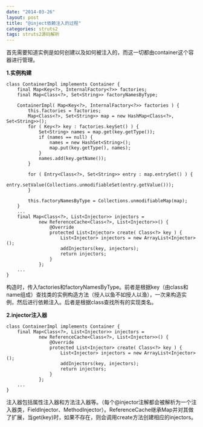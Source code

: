 ```yaml
---
date: "2014-03-26"
layout: post
title: "@inject依赖注入的过程"
categories: struts2
tags: struts2源码解析
---
```


首先需要知道实例是如何创建以及如何被注入的，而这一切都由container这个容器进行管理。

**1.实例构建**

	class ContainerImpl implements Container {
		final Map<Key<?>, InternalFactory<?>> factories;
		final Map<Class<?>, Set<String>> factoryNamesByType;
	
		ContainerImpl( Map<Key<?>, InternalFactory<?>> factories ) {
			this.factories = factories;
			Map<Class<?>, Set<String>> map = new HashMap<Class<?>, Set<String>>();
			for ( Key<?> key : factories.keySet() ) {
				Set<String> names = map.get(key.getType());
				if (names == null) {
					names = new HashSet<String>();
					map.put(key.getType(), names);
				}
				names.add(key.getName());
			}
	
			for ( Entry<Class<?>, Set<String>> entry : map.entrySet() ) {
				entry.setValue(Collections.unmodifiableSet(entry.getValue()));
			}
	
			this.factoryNamesByType = Collections.unmodifiableMap(map);
		}
		...
		final Map<Class<?>, List<Injector>> injectors =
				new ReferenceCache<Class<?>, List<Injector>>() {
					@Override
					protected List<Injector> create( Class<?> key ) {
						List<Injector> injectors = new ArrayList<Injector>();
						addInjectors(key, injectors);
						return injectors;
					}
				};
		...
	}

构造时，传入factories和factoryNamesByType。前者是根据key（由class和name组成）查找类的实例构造方法（授人以鱼不如授人以渔），一次来构造实例，然后进行依赖注入。后者是根据class查找所有的实现类名。

**2.injector注入器**

	class ContainerImpl implements Container {
		final Map<Class<?>, List<Injector>> injectors =
				new ReferenceCache<Class<?>, List<Injector>>() {
					@Override
					protected List<Injector> create( Class<?> key ) {
						List<Injector> injectors = new ArrayList<Injector>();
						addInjectors(key, injectors);
						return injectors;
					}
				};
		...
	}
注入器包括属性注入器和方法注入器等。（每个@injector注解都会被解析为一个注入器类，FieldInjector、MethodInjector）。ReferenceCache继承Map并对其做了扩展，当get(key)时，如果不存在，则会调用create方法创建相应的injectors。